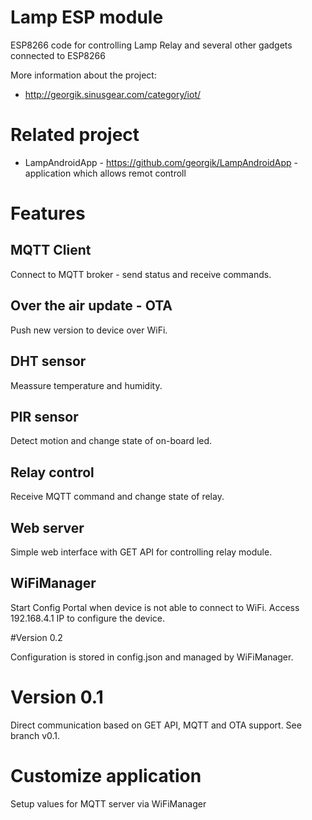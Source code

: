 # Lamp ESP module

ESP8266 code for controlling Lamp Relay and several other gadgets connected to ESP8266

More information about the project:

- http://georgik.sinusgear.com/category/iot/

# Related project

- LampAndroidApp - https://github.com/georgik/LampAndroidApp - application which allows remot controll

# Features

## MQTT Client

Connect to MQTT broker - send status and receive commands.

## Over the air update - OTA

Push new version to device over WiFi.

## DHT sensor

Meassure temperature and humidity.

## PIR sensor

Detect motion and change state of on-board led.

## Relay control

Receive MQTT command and change state of relay.

## Web server

Simple web interface with GET API for controlling relay module.

## WiFiManager

Start Config Portal when device is not able to connect to WiFi.
Access 192.168.4.1 IP to configure the device.

#Version 0.2

Configuration is stored in config.json and managed by WiFiManager.

# Version 0.1

Direct communication based on GET API, MQTT and OTA support.
See branch v0.1.

# Customize application

Setup values for MQTT server via WiFiManager
